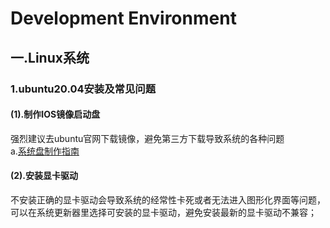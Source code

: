# Development Environment  
## 一.Linux系统 
### 1.ubuntu20.04安装及常见问题  
#### (1).制作IOS镜像启动盘  
强烈建议去ubuntu官网下载镜像，避免第三方下载导致系统的各种问题  
a.[系统盘制作指南](https://blog.csdn.net/lizhiyuanbest/article/details/123087548)   
#### (2).安装显卡驱动  
不安装正确的显卡驱动会导致系统的经常性卡死或者无法进入图形化界面等问题，可以在系统更新器里选择可安装的显卡驱动，避免安装最新的显卡驱动不兼容；
